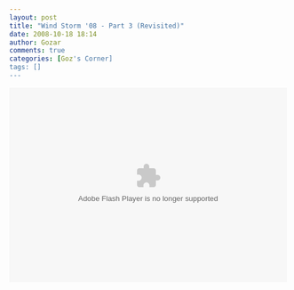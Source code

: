 ```yaml
---
layout: post
title: "Wind Storm '08 - Part 3 (Revisited)"
date: 2008-10-18 18:14
author: Gozar
comments: true
categories: [Goz's Corner]
tags: []
---
```

<div><object classid="clsid:d27cdb6e-ae6d-11cf-96b8-444553540000" width="500" height="350" codebase="http://download.macromedia.com/pub/shockwave/cabs/flash/swflash.cab#version=6,0,40,0"><param name="flashvars" value="height=350&amp;width=500&amp;file=http://video.xtranormal.com/highres/3fe9985e-9be7-11dd-bebc-001b210acd5f_5.flv&amp;image=http://video.xtranormal.com/highres/3fe9985e-9be7-11dd-bebc-001b210acd5f_5_0.jpg&amp;searchbar=false&amp;autostart=false" /><param name="src" value="http://www.xtranormal.com/players/jwplayer.swf" /><embed type="application/x-shockwave-flash" width="500" height="350" src="http://www.xtranormal.com/players/jwplayer.swf" flashvars="height=350&amp;width=500&amp;file=http://video.xtranormal.com/highres/3fe9985e-9be7-11dd-bebc-001b210acd5f_5.flv&amp;image=http://video.xtranormal.com/highres/3fe9985e-9be7-11dd-bebc-001b210acd5f_5_0.jpg&amp;searchbar=false&amp;autostart=false"></embed></object></div>
